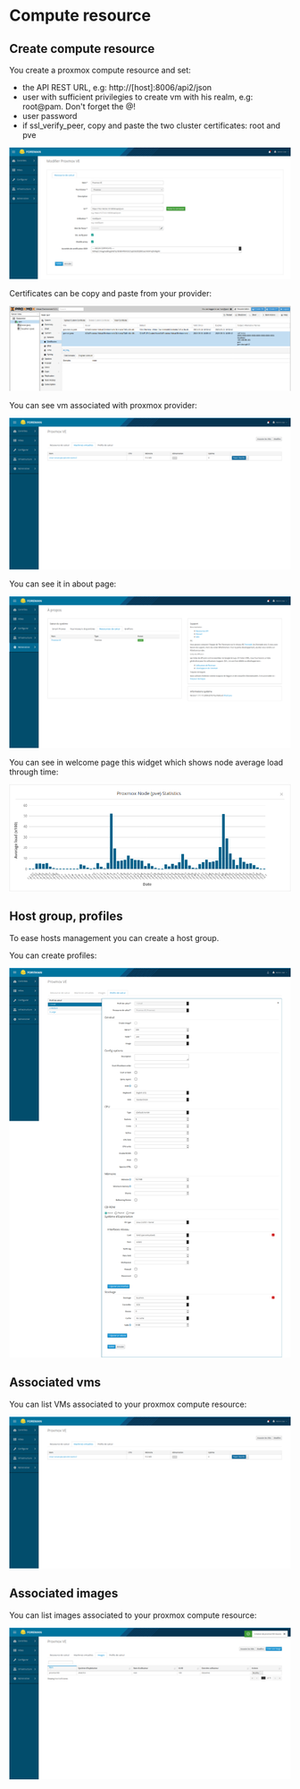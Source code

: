 # Compute resource

## Create compute resource

You create a proxmox compute resource and set:

* the API REST URL, e.g: http://[host]:8006/api2/json
* user with sufficient privilegies to create vm with his realm, e.g: root@pam. Don't forget the @!
* user password
* if ssl_verify_peer, copy and paste the two cluster certificates: root and pve

![Compute resource](images/compute_resource.png)

Certificates can be copy and paste from your provider:

![Proxmox certificates](images/proxmox_certificates.png)

You can see vm associated with proxmox provider:

![Show vms of compute resource](images/vms_compute_resource.png)

You can see it in about page:

![About compute](images/about_compute.png)

You can see in welcome page this widget which shows node average load through time:

![Widget](images/widget_node_loadavg.png)

## Host group, profiles

To ease hosts management you can create a host group.

You can create profiles:

![Compute profile](images/compute_profile_small.png)

## Associated vms

You can list VMs associated to your proxmox compute resource:

![VMs associated to your proxmox compute resource](images/vms_compute_resource.png)

## Associated images

You can list images associated to your proxmox compute resource:

![Images associated to your proxmox compute resource](images/list_images.png)